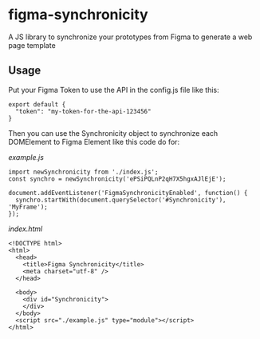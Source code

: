 # figma-synchronicity
A JS library to synchronize your prototypes from Figma to generate a web page template

## Usage

Put your Figma Token to use the API in the config.js file like this:

```
export default {
  "token": "my-token-for-the-api-123456" 
}
```

Then you can use the Synchronicity object to synchronize each DOMElement to Figma Element like this code do for:

_example.js_
```
import newSynchronicity from './index.js';
const synchro = newSynchronicity('ePSiPQLnP2qH7X5hgxAJlEjE');

document.addEventListener('FigmaSynchronicityEnabled', function() {
  synchro.startWith(document.querySelector('#Synchronicity'), 'MyFrame');
});
```

_index.html_
```
<!DOCTYPE html>
<html>
  <head>
    <title>Figma Synchronicity</title>
    <meta charset="utf-8" />
  </head>

  <body>
    <div id="Synchronicity">
    </div>
  </body>
  <script src="./example.js" type="module"></script>
</html>
```
